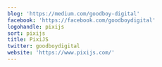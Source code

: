 ```yaml
---
blog: 'https://medium.com/goodboy-digital'
facebook: 'https://facebook.com/goodboydigital'
logohandle: pixijs
sort: pixijs
title: PixiJS
twitter: goodboydigital
website: 'https://www.pixijs.com/'
---
```

